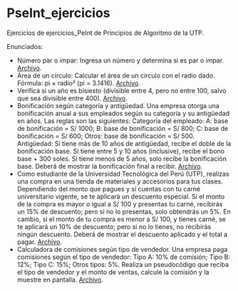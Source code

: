 # PseInt_ejercicios
Ejercicios de ejercicios_PeInt de Principios de Algoritmo de la UTP.

Enunciados:
* Número par o impar: Ingresa un número y determina si es par o impar. [Archivo](https://github.com/susananzth/PseInt-Ejercicios/blob/main/par_impar.psc).
* Área de un círculo: Calcular el área de un círculo con el radio dado. Fórmula: pi × radio² (pi = 3.1416). [Archivo](https://github.com/susananzth/PseInt-Ejercicios/blob/main/area_circulo.psc).
* Verifica si un año es bisiesto (divisible entre 4, pero no entre 100, salvo que sea divisible entre 400). [Archivo](https://github.com/susananzth/PseInt-Ejercicios/blob/main/ano_bisiesto.psc).
* Bonificación según categoría y antigüedad. Una empresa otorga una bonificación anual a sus empleados según su categoría y su antigüedad en años. Las reglas son las siguientes: Categoría del empleado: A: base de bonificación = S/ 1000; B: base de bonificación = S/ 800; C: base de bonificación = S/ 600; Otros: base de bonificación = S/ 500. Antigüedad: Si tiene más de 10 años de antigüedad, recibe el doble de la bonificación base. Si tiene entre 5 y 10 años (inclusive), recibe el bono base + 300 soles. Si tiene menos de 5 años, solo recibe la bonificación base. Deberá de mostrar la bonificación final a recibir. [Archivo](https://github.com/susananzth/PseInt-Ejercicios/blob/main/bonificacion_segun_categoria.psc).
* Como estudiante de la Universidad Tecnológica del Perú (UTP), realizas una compra en una tienda de materiales y accesorios para tus clases. Dependiendo del monto que pagues y si cuentas con tu carné universitario vigente, se te aplicará un descuento especial. Si el monto de la compra es mayor o igual a S/ 100 y presentas tu carné, recibirás un 15% de descuento; pero si no lo presentas, solo obtendrás un 5%. En cambio, si el monto de tu compra es menor a S/ 100, y tienes carné, se te aplicará un 10% de descuento; pero si no lo tienes, no recibirás ningún descuento. Deberá de mostrar el descuento aplicado y el total a pagar. [Archivo](https://github.com/susananzth/PseInt-Ejercicios/blob/main/compra_materiales_estudio.psc).
* Calculadora de comisiones según tipo de vendedor. Una empresa paga comisiones según el tipo de vendedor: Tipo A: 10% de comisión; Tipo B: 12%; Tipo C: 15%; Otros tipos: 5%. Realiza un pseudocódigo que reciba el tipo de vendedor y el monto de ventas, calcule la comisión y la muestre en pantalla. [Archivo](https://github.com/susananzth/PseInt-Ejercicios/blob/main/comision_vendedor.psc).

